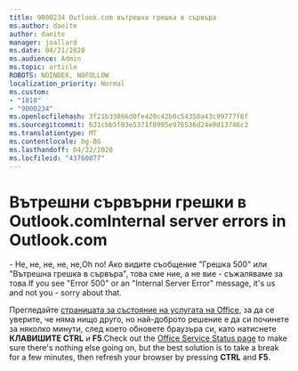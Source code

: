 ```yaml
---
title: 9000234 Outlook.com вътрешна грешка в сървъра
ms.author: daeite
author: daeite
manager: joallard
ms.date: 04/21/2020
ms.audience: Admin
ms.topic: article
ROBOTS: NOINDEX, NOFOLLOW
localization_priority: Normal
ms.custom:
- "1818"
- "9000234"
ms.openlocfilehash: 3f21b33866d0fe420c42b0c54350a43c99777f6f
ms.sourcegitcommit: 631cbb5f03e5371f0995e976536d24e9d13746c3
ms.translationtype: MT
ms.contentlocale: bg-BG
ms.lasthandoff: 04/22/2020
ms.locfileid: "43760077"
---
```

# <a name="internal-server-errors-in-outlookcom"></a><span data-ttu-id="62bf0-102">Вътрешни сървърни грешки в Outlook.com</span><span class="sxs-lookup"><span data-stu-id="62bf0-102">Internal server errors in Outlook.com</span></span>

<span data-ttu-id="62bf0-103">- Не, не, не, не, не,</span><span class="sxs-lookup"><span data-stu-id="62bf0-103">Oh no!</span></span> <span data-ttu-id="62bf0-104">Ако видите съобщение "Грешка 500" или "Вътрешна грешка в сървъра", това сме ние, а не вие - съжаляваме за това.</span><span class="sxs-lookup"><span data-stu-id="62bf0-104">If you see "Error 500" or an "Internal Server Error" message, it's us and not you - sorry about that.</span></span>

<span data-ttu-id="62bf0-105">Прегледайте [страницата за състояние на услугата на Office,](https://portal.office.com/servicestatus) за да се уверите, че няма нищо друго, но най-доброто решение е да си починете за няколко минути, след което обновете браузъра си, като натиснете **КЛАВИШИТЕ CTRL** и **F5**.</span><span class="sxs-lookup"><span data-stu-id="62bf0-105">Check out the [Office Service Status page](https://portal.office.com/servicestatus) to make sure there's nothing else going on, but the best solution is to take a break for a few minutes, then refresh your browser by pressing **CTRL** and **F5**.</span></span>
